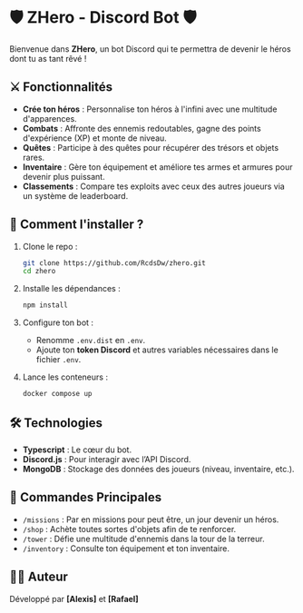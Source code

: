 # 🛡️ ZHero - Discord Bot 🛡️

Bienvenue dans **ZHero**, un bot Discord qui te permettra de devenir le héros dont tu as tant rêvé !

## ⚔️ Fonctionnalités

-   **Crée ton héros** : Personnalise ton héros à l'infini avec une multitude d'apparences.
-   **Combats** : Affronte des ennemis redoutables, gagne des points d'expérience (XP) et monte de niveau.
-   **Quêtes** : Participe à des quêtes pour récupérer des trésors et objets rares.
-   **Inventaire** : Gère ton équipement et améliore tes armes et armures pour devenir plus puissant.
-   **Classements** : Compare tes exploits avec ceux des autres joueurs via un système de leaderboard.

## 🚀 Comment l'installer ?

1. Clone le repo :

    ```bash
    git clone https://github.com/RcdsDw/zhero.git
    cd zhero
    ```

2. Installe les dépendances :

    ```bash
    npm install
    ```

3. Configure ton bot :

    - Renomme `.env.dist` en `.env`.
    - Ajoute ton **token Discord** et autres variables nécessaires dans le fichier `.env`.

4. Lance les conteneurs :
    ```bash
    docker compose up
    ```

## 🛠️ Technologies

-   **Typescript** : Le cœur du bot.
-   **Discord.js** : Pour interagir avec l’API Discord.
-   **MongoDB** : Stockage des données des joueurs (niveau, inventaire, etc.).

## 📖 Commandes Principales

-   `/missions` : Par en missions pour peut être, un jour devenir un héros.
-   `/shop` : Achète toutes sortes d'objets afin de te renforcer.
-   `/tower` : Défie une multitude d'ennemis dans la tour de la terreur.
-   `/inventory` : Consulte ton équipement et ton inventaire.

## 🧑‍💻 Auteur

Développé par **[Alexis]** et **[Rafael]**
